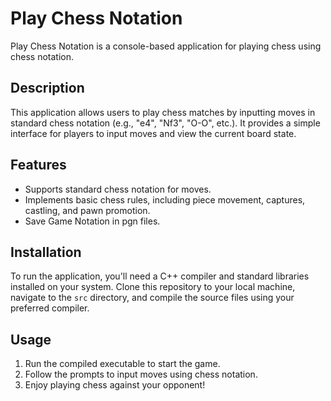 # Play Chess Notation

Play Chess Notation is a console-based application for playing chess using chess notation.

## Description

This application allows users to play chess matches by inputting moves in standard chess notation (e.g., "e4", "Nf3", "O-O", etc.). It provides a simple interface for players to input moves and view the current board state.

## Features

- Supports standard chess notation for moves.
- Implements basic chess rules, including piece movement, captures, castling, and pawn promotion.
- Save Game Notation in pgn files.

## Installation

To run the application, you'll need a C++ compiler and standard libraries installed on your system. Clone this repository to your local machine, navigate to the `src` directory, and compile the source files using your preferred compiler.

## Usage
1. Run the compiled executable to start the game.
2. Follow the prompts to input moves using chess notation.
3. Enjoy playing chess against your opponent!
